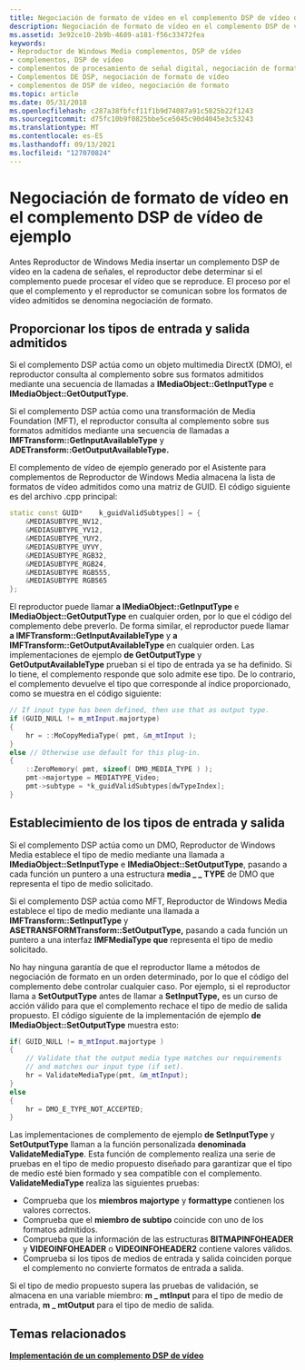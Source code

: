 ```yaml
---
title: Negociación de formato de vídeo en el complemento DSP de vídeo de ejemplo
description: Negociación de formato de vídeo en el complemento DSP de vídeo de ejemplo
ms.assetid: 3e92ce10-2b9b-4689-a181-f56c33472fea
keywords:
- Reproductor de Windows Media complementos, DSP de vídeo
- complementos, DSP de vídeo
- complementos de procesamiento de señal digital, negociación de formato de vídeo
- Complementos DE DSP, negociación de formato de vídeo
- complementos de DSP de vídeo, negociación de formato
ms.topic: article
ms.date: 05/31/2018
ms.openlocfilehash: c287a38fbfcf11f1b9d74087a91c5825b22f1243
ms.sourcegitcommit: d75fc10b9f0825bbe5ce5045c90d4045e3c53243
ms.translationtype: MT
ms.contentlocale: es-ES
ms.lasthandoff: 09/13/2021
ms.locfileid: "127070824"
---
```

# <a name="video-format-negotiation-in-the-sample-video-dsp-plug-in"></a>Negociación de formato de vídeo en el complemento DSP de vídeo de ejemplo

Antes Reproductor de Windows Media insertar un complemento DSP de vídeo en la cadena de señales, el reproductor debe determinar si el complemento puede procesar el vídeo que se reproduce. El proceso por el que el complemento y el reproductor se comunican sobre los formatos de vídeo admitidos se denomina negociación de formato.

## <a name="providing-the-supported-input-and-output-types"></a>Proporcionar los tipos de entrada y salida admitidos

Si el complemento DSP actúa como un objeto multimedia DirectX (DMO), el reproductor consulta al complemento sobre sus formatos admitidos mediante una secuencia de llamadas a **IMediaObject::GetInputType** e **IMediaObject::GetOutputType**.

Si el complemento DSP actúa como una transformación de Media Foundation (MFT), el reproductor consulta al complemento sobre sus formatos admitidos mediante una secuencia de llamadas a **IMFTransform::GetInputAvailableType** y **ADETransform::GetOutputAvailableType.**

El complemento de vídeo de ejemplo generado por el Asistente para complementos de Reproductor de Windows Media almacena la lista de formatos de vídeo admitidos como una matriz de GUID. El código siguiente es del archivo .cpp principal:


```C++
static const GUID*    k_guidValidSubtypes[] = {
    &MEDIASUBTYPE_NV12,
    &MEDIASUBTYPE_YV12,
    &MEDIASUBTYPE_YUY2,
    &MEDIASUBTYPE_UYVY,
    &MEDIASUBTYPE_RGB32,
    &MEDIASUBTYPE_RGB24,
    &MEDIASUBTYPE RGB555,
    &MEDIASUBTYPE RGB565
};

```



El reproductor puede llamar **a IMediaObject::GetInputType** e **IMediaObject::GetOutputType** en cualquier orden, por lo que el código del complemento debe preverlo. De forma similar, el reproductor puede llamar **a IMFTransform::GetInputAvailableType** y **a IMFTransform::GetOutputAvailableType** en cualquier orden. Las implementaciones de ejemplo **de GetOutputType** y **GetOutputAvailableType** prueban si el tipo de entrada ya se ha definido. Si lo tiene, el complemento responde que solo admite ese tipo. De lo contrario, el complemento devuelve el tipo que corresponde al índice proporcionado, como se muestra en el código siguiente:


```C++
// If input type has been defined, then use that as output type.
if (GUID_NULL != m_mtInput.majortype)
{
    hr = ::MoCopyMediaType( pmt, &m_mtInput );
}
else // Otherwise use default for this plug-in.
{
    ::ZeroMemory( pmt, sizeof( DMO_MEDIA_TYPE ) );
    pmt->majortype = MEDIATYPE_Video;
    pmt->subtype = *k_guidValidSubtypes[dwTypeIndex];     
}

```



## <a name="setting-the-input-and-output-types"></a>Establecimiento de los tipos de entrada y salida

Si el complemento DSP actúa como un DMO, Reproductor de Windows Media establece el tipo de medio mediante una llamada a **IMediaObject::SetInputType** e **IMediaObject::SetOutputType**, pasando a cada función un puntero a una estructura **media \_ \_ TYPE** de DMO que representa el tipo de medio solicitado.

Si el complemento DSP actúa como MFT, Reproductor de Windows Media establece el tipo de medio mediante una llamada a **IMFTransform::SetInputType** y **ASETRANSFORMTransform::SetOutputType,** pasando a cada función un puntero a una interfaz **IMFMediaType que** representa el tipo de medio solicitado.

No hay ninguna garantía de que el reproductor llame a métodos de negociación de formato en un orden determinado, por lo que el código del complemento debe controlar cualquier caso. Por ejemplo, si el reproductor llama a **SetOutputType** antes de llamar a **SetInputType,** es un curso de acción válido para que el complemento rechace el tipo de medio de salida propuesto. El código siguiente de la implementación de ejemplo **de IMediaObject::SetOutputType** muestra esto:


```C++
if( GUID_NULL != m_mtInput.majortype )
{
    // Validate that the output media type matches our requirements 
    // and matches our input type (if set).
    hr = ValidateMediaType(pmt, &m_mtInput);
}
else
{
    hr = DMO_E_TYPE_NOT_ACCEPTED;
}

```



Las implementaciones de complemento de ejemplo **de SetInputType** y **SetOutputType** llaman a la función personalizada **denominada ValidateMediaType**. Esta función de complemento realiza una serie de pruebas en el tipo de medio propuesto diseñado para garantizar que el tipo de medio esté bien formado y sea compatible con el complemento. **ValidateMediaType** realiza las siguientes pruebas:

-   Comprueba que los **miembros majortype** y **formattype** contienen los valores correctos.
-   Comprueba que el **miembro de subtipo** coincide con uno de los formatos admitidos.
-   Comprueba que la información de las estructuras **BITMAPINFOHEADER** y **VIDEOINFOHEADER** o **VIDEOINFOHEADER2** contiene valores válidos.
-   Comprueba si los tipos de medios de entrada y salida coinciden porque el complemento no convierte formatos de entrada a salida.

Si el tipo de medio propuesto supera las pruebas de validación, se almacena en una variable miembro: **m \_ mtInput** para el tipo de medio de entrada, **m \_ mtOutput** para el tipo de medio de salida.

## <a name="related-topics"></a>Temas relacionados

<dl> <dt>

[**Implementación de un complemento DSP de vídeo**](implementing-a-video-dsp-plug-in.md)
</dt> </dl>

 

 




